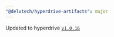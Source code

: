 ```yaml
---
"@delvtech/hyperdrive-artifacts": major
---
```


Updated to hyperdrive [`v1.0.16`](https://github.com/delvtech/hyperdrive/releases/tag/v1.0.16)
